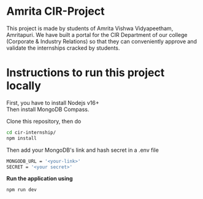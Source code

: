 # Amrita CIR-Project

This project is made by students of Amrita Vishwa Vidyapeetham, Amritapuri. We have built a portal for the CIR Department of our college (Corporate & Industry Relations) so that they can conveniently approve and validate the internships cracked by students.

# Instructions to run this project locally

First, you have to install Nodejs v16+
<br>
Then install MongoDB Compass.

Clone this repository, then do <br>

```bash
cd cir-internship/
npm install
```

Then add your MongoDB's link and hash secret in a .env file
```bash
MONGODB_URL = '<your-link>'
SECRET = '<your secret>'
```
<b>Run the application using</b>
```bash
npm run dev
```

<!-- 
<b>Mac</b>
```bash
npm run mac
```

<b>Linux</b>
```basg
npm run linux
```

<b>Windows</b>
```ruby
npm run win
``` -->
